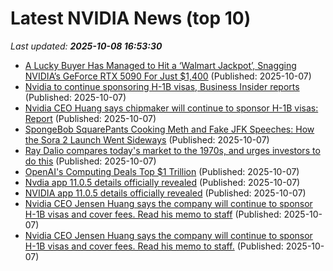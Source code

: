 # Latest NVIDIA News (top 10)
_Last updated: **2025-10-08 16:53:30**_

- [A Lucky Buyer Has Managed to Hit a ‘Walmart Jackpot’, Snagging NVIDIA’s GeForce RTX 5090 For Just $1,400](https://wccftech.com/a-lucky-buyer-has-managed-to-hit-a-walmart-jackpot-snagging-nvidia-rtx-5090-for-just-1400/) (Published: 2025-10-07)
- [Nvidia to continue sponsoring H-1B visas, Business Insider reports](https://www.channelnewsasia.com/business/nvidia-continue-sponsoring-h-1b-visas-business-insider-reports-5388486) (Published: 2025-10-07)
- [Nvidia CEO Huang says chipmaker will continue to sponsor H-1B visas: Report](https://economictimes.indiatimes.com/tech/technology/nvidia-ceo-huang-says-chipmaker-will-continue-to-sponsor-h-1b-visas-report/articleshow/124368378.cms) (Published: 2025-10-07)
- [SpongeBob SquarePants Cooking Meth and Fake JFK Speeches: How the Sora 2 Launch Went Sideways](http://www.rollingstone.com/culture/culture-features/sora-2-openai-video-rollout-copyright-1235441430/) (Published: 2025-10-07)
- [Ray Dalio compares today's market to the 1970s, and urges investors to do this](https://economictimes.indiatimes.com/news/international/us/ray-dalio-compares-todays-market-to-the-1970s-and-urges-investors-to-do-this/articleshow/124368304.cms) (Published: 2025-10-07)
- [OpenAI's Computing Deals Top $1 Trillion](https://slashdot.org/story/25/10/07/1556256/openais-computing-deals-top-1-trillion) (Published: 2025-10-07)
- [Nvdia app 11.0.5 details officially revealed](https://www.notebookcheck.net/Nvdia-app-11-0-5-details-officially-revealed.1133568.0.html) (Published: 2025-10-07)
- [NVIDIA app 11.0.5 details officially revealed](https://www.notebookcheck.net/NVIDIA-app-11-0-5-details-officially-revealed.1133568.0.html) (Published: 2025-10-07)
- [Nvidia CEO Jensen Huang says the company will continue to sponsor H-1B visas and cover fees. Read his memo to staff](https://biztoc.com/x/9e10c6f3ec233dcb) (Published: 2025-10-07)
- [Nvidia CEO Jensen Huang says the company will continue to sponsor H-1B visas and cover fees. Read his memo to staff.](https://www.businessinsider.com/jensen-huang-nvidia-ceo-sponsor-h1bs-memo-2025-10) (Published: 2025-10-07)
